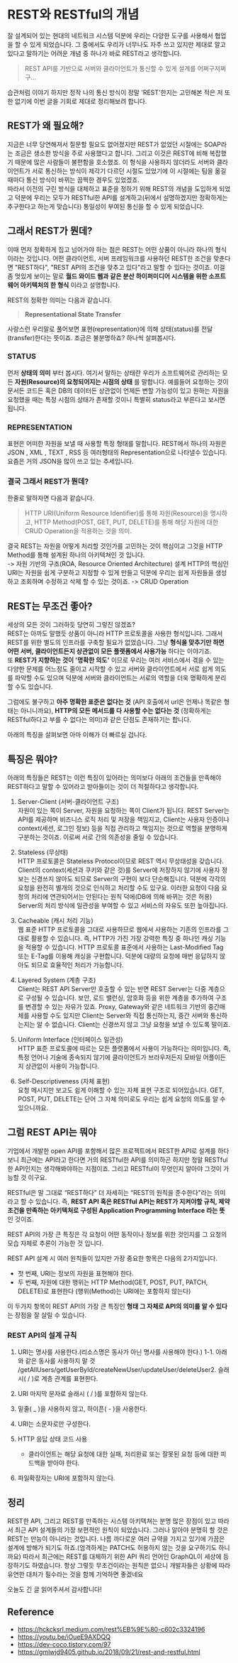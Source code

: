 # REST와 RESTful의 개념

잘 설계되어 있는 현대의 네트워크 시스템 덕분에 우리는 다양한 도구를 사용해서 협업을 할 수 있게 되었습니다. 그 중에서도 우리가 너무나도 자주 쓰고 있지만 제대로 알고 있다고 말하기는 어려운 개념 중 하나가 바로 REST라고 생각합니다.  
> REST API를 기반으로 서버와 클라이언트가 통신할 수 있게 설계를 어쩌구저쩌구...  

습관처럼 이야기 하지만 정작 나의 통신 방식이 정말 'REST'한지는 고민해본 적은 저 또한 없기에 이번 글을 기회로 제대로 정리해보려 합니다. 

## REST가 왜 필요해? 
지금은 너무 당연해져서 질문할 필요도 없어졌지만 REST가 없었던 시절에는 SOAP라는 조금은 생소한 방식을 주로 사용했다고 합니다. 그리고 이것은 REST에 비해 복잡했기 때문에 많은 사람들이 불편함을 호소했죠. 이 형식을 사용하지 않더라도 서버와 클라이언트가 서로 통신하는 방식이 제각기 다르던 시절도 있었기에 이 시절에는 팀을 옮길 때마다 통신 방식이 바뀌는 끔찍한 경우도 있었겠죠.  
따라서 이전의 구린 방식을 대체하고 표준을 정하기 위해 REST의 개념을 도입하게 되었고 덕분에 우리는 모두가 RESTful한 API를 설계하고(뒤에서 설명하겠지만 정확하게는 추구한다고 하는게 맞습니다) 통일성이 부여된 통신을 할 수 있게 되었습니다. 

## 그래서 REST가 뭔데?
이때 먼저 정확하게 집고 넘어가야 하는 점은 REST는 어떤 상품이 아니라 하나의 형식이라는 것입니다. 어떤 클라이언트, 서버 프레임워크를 사용하던 REST한 조건을 맞춘다면 "REST하다", "REST API의 조건을 맞추고 있다"라고 말할 수 있다는 것이죠. 이걸 좀 멋있게 보이는 말로 __월드 와이드 웹과 같은 분산 하이퍼미디어 시스템을 위한 소프트웨어 아키텍처의 한 형식__ 이라고 설명합니다.

REST의 정확한 의미는 다음과 같습니다. 
> __Representational State Transfer__  

사랑스런 우리말로 풀어보면 표현(representation)에 의해 상태(status)를 전달(transfer)한다는 뜻이죠. 조금은 불분명하죠? 하나씩 살펴봅시다. 

### STATUS
먼저 __상태의 의미__ 부터 봅시다. 여기서 말하는 상태란 우리가 소프트웨어로 관리하는 모든 __자원(Resource)의 요청되어지는 시점의 상태__ 를 말합니다. 예를들어 요청하는 것이 문서든 코드든 혹은 DB의 데이터든 상관없이 언제든 변할 가능성이 있고 원하는 자원을 요청했을 때는 특정 시점의 상태가 존재할 것이니 특별히 status라고 부른다고 보시면 됩니다. 

### REPRESENTATION
표현은 어떠한 자원을 보낼 때 사용할 특정 형태를 말합니다. REST에서 하나의 자원은 JSON , XML , TEXT , RSS 등 여러형태의 Representation으로 나타낼수 있습니다. 요즘은 거의 JSON을 많이 쓰고 있는 추세입니다.

### 결국 그래서 REST가 뭔데? 
한줄로 말하자면 다음과 같습니다. 
> HTTP URI(Uniform Resource Identifier)를 통해 자원(Resource)을 명시하고, HTTP Method(POST, GET, PUT, DELETE)를 통해 해당 자원에 대한 CRUD Operation을 적용하는 것을 의미.  

결국 REST는 자원을 어떻게 처리할 것인가를 고민하는 것이 핵심이고 그것을 HTTP Method를 통해 설계된 하나의 아키텍쳐인 것 입니다.  
-> 자원 기반의 구조(ROA, Resource Oriented Architecture) 설계
HTTP의 핵심인 URI는 자원을 쉽게 구분하고 지정할 수 있게 만들고 덕분에 우리는 쉽게 자원들을 생성하고 조회하며 수정하고 삭제 할 수 있는 것이죠. 
-> CRUD Operation

## REST는 무조건 좋아?
세상의 모든 것이 그러하듯 당연히 그렇진 않겠죠?  
REST는 아까도 말했듯 상품이 아니라 HTTP 프로토콜을 사용한 형식입니다. 그래서 REST를 위한 별도의 인프라를 구축할 필요가 없었습니다. 그냥 __형식을 맞추기만 하면 어떤 서버, 클라이언트든지 상관없이 모든 플랫폼에서 사용가능__ 하다는 이야기죠.  
또 __REST가 지향하는 것이 '명확한 의도'__ 이므로 우리는 여러 서비스에서 겪을 수 있는 다양한 문제를 어느정도 줄이고 시작할 수 있고 서버와 클라이언트에서 서로 쉽게 의도를 파악할 수도 있으며 덕분에 서버와 클라이언트는 서로의 역할을 더욱 명확하게 분리할 수도 있습니다. 

그럼에도 불구하고 __아주 명확한 표준은 없다는 것__ (API 호출에서 url은 언제나 똑같은 형태는 아니니까요), __HTTP의 모든 메서드를 다 사용할 수는 없다는 것__ (정확하게는 RESTful하다고 부를 수 없다는 의미)과 같은 단점도 존재하기는 합니다. 

아래의 특징을 살펴보면 아마 이해가 더 빠르실 겁니다.

## 특징은 뭐야? 
아래의 특징들은 REST는 이런 특징이 있어라는 의미보다 아래의 조건들을 만족해야 REST하다고 말할 수 있어라고 받아들이는 것이 더 적절하다고 생각합니다.
1. Server-Client (서버-클라이언트 구조)  
    자원이 있는 쪽이 Server, 자원을 요청하는 쪽이 Client가 됩니다. REST Server는 API를 제공하며 비즈니스 로직 처리 및 저장을 책임지고, Client는 사용자 인증이나 context(세션, 로그인 정보) 등을 직접 관리하고 책임지는 것으로 역할을 분명하게 구분하는 것이죠. 이로써 서로 간의 의존성을 줄일 수 있습니다.

2. Stateless (무상태)  
    HTTP 프로토콜은 Stateless Protocol이므로 REST 역시 무상태성을 갖습니다. Client의 context(세션과 쿠키와 같은 것)를 Server에 저장하지 않기에 사용자 정보는 신경쓰지 않아도 되므로 Server의 구현이 보다 단순해집니다. 덕분에 각각의 요청을 완전히 별개의 것으로 인식하고 처리할 수도 있구요.
    이러한 요청이 다음 요청의 처리에 연관되어서는 안된다는 원칙 덕에(DB에 의해 바뀌는 것은 허용) Server의 처리 방식에 일관성을 부여할 수 있고 서비스의 자유도 또한 높아집니다.
3. Cacheable (캐시 처리 기능)  
    웹 표준 HTTP 프로토콜을 그대로 사용하므로 웹에서 사용하는 기존의 인프라를 그대로 활용할 수 있습니다. 즉, HTTP가 가진 가장 강력한 특징 중 하나인 캐싱 기능을 적용할 수 있습니다. HTTP 프로토콜 표준에서 사용하는 Last-Modified Tag 또는 E-Tag를 이용해 캐싱을 구현합니다. 덕분에 대량의 요청에 매번 응답하지 않아도 되므로 효율적인 처리가 가능합니다.  
4. Layered System (계층 구조)  
    Client는 REST API Server만 호출할 수 있는 반면 REST Server는 다중 계층으로 구성될 수 있습니다. 보안, 로드 밸런싱, 암호화 등을 위한 계층을 추가하여 구조를 변경할 수 있는 자유가 있죠. Proxy, Gateway와 같은 네트워크 기반의 중간매체를 사용할 수도 있지만 Client는 Server와 직접 통신하는지, 중간 서버와 통신하는지는 알 수 없습니다. Client는 신경쓰지 않고 그냥 요청을 보낼 수 있도록 말이죠.
5. Uniform Interface (인터페이스 일관성)  
    HTTP 표준 프로토콜에 따르는 모든 플랫폼에서 사용이 가능하다는 의미입니다. 즉, 특정 언어나 기술에 종속되지 않기에 클라이언트가 브라우저든지 모바일 어플이든지 상관없이 사용이 가능합니다. 
6. Self-Descriptiveness (자체 표현)  
    요청 메시지만 보고도 쉽게 이해할 수 있는 자체 표현 구조로 되어있습니다. GET, POST, PUT, DELETE는 단어 그 자체 의미로도 우리는 쉽게 요청의 의도를 알 수 있으니까요.

## 그럼 REST API는 뭐야

기업에서 개발한 open API를 포함해서 많은 프로젝트에서 REST한 API로 설계를 하다보니 최근에는 API라고 한다면 거의 RESTful한 API를 의미하곤 하지만 정말 RESTful한 API인지는 생각해봐야하는 지점이죠. 그리고 RESTful이 무엇인지 알아야 그것이 가능할 것 이구요.

RESTful은 말 그대로 “REST하다” 더 자세히는 “REST의 원칙을 준수한다"라는 의미라고 할 수 있습니다. 즉, **REST API 혹은 RESTful API는 REST가 지켜야할 규칙, 제약조건을 만족하는 아키텍처로 구성된 Application Programming Interface 라는 뜻**인 것이죠.

REST API의 가장 큰 특징은 각 요청이 어떤 동작이나 정보를 위한 것인지를 그 요청의 모습 자체로 추론이 가능한 것 입니다.

REST API 설계 시 여러 원칙들이 있지만 가장 중요한 항목은 다음의 2가지입니다.

- 첫 번째, URI는 정보의 자원을 표현해야 한다.
- 두 번째, 자원에 대한 행위는 HTTP Method(GET, POST, PUT, PATCH, DELETE)로 표현한다 (행위(Method)는 URI에는 포함하지 않는다)

이 두가지 항목이 REST API의 가장 큰 특징인 **형태 그 자체로 API의 의미를 알 수 있다**는 장점을 잘 살릴 수 있습니다.

### REST API의 설계 규칙

1. URI는 명사를 사용한다.(리소스명은 동사가 아닌 명사를 사용해야 한다.)
1-1. 아래와 같은 동사를 사용하지 말 것
/getAllUsers/getUserById/createNewUser/updateUser/deleteUser2. 슬래시( / )로 계층 관계를 표현한다.
 
3. URI 마지막 문자로 슬래시 ( / )를 포함하지 않는다.
 
4. 밑줄( _ )을 사용하지 않고, 하이픈( - )을 사용한다.
 
5. URI는 소문자로만 구성한다.
 
6. HTTP 응답 상태 코드 사용
    - 클라이언트는 해당 요청에 대한 실패, 처리완료 또는 잘못된 요청 등에 대한 피드백을 받아야 한다.
 
7. 파일확장자는 URI에 포함하지 않는다.

## 정리

REST한 API, 그리고 REST를 만족하는 시스템 아키텍쳐는 분명 많은 장점이 있고 따라서 최근 API 설계들의 가장 보편적인 원칙이 되었습니다. 그러나 알아야 분명히 할 것은 REST는 만능이 아니라는 것입니다. 나름 까다로운 여러 규약을 가지고 있기에 가끔은 설계에 방해가 되기도 하죠.(엄격하게는 PATCH도 허용하지 않는 것을 요구하기도 하니까요) 따라서 최근에는 REST를 대체하기 위한 API 쿼리 언어인 GraphQL이 세상에 등장하기도 하였습니다. 항상 그렇듯 무조건이라는 원칙은 없으니 개발자들은 상황에 따라 유연한 대처가 필수라는 것을 함께 기억하면 좋겠네요

오늘도 긴 글 읽어주셔서 감사합니다!


## Reference 
* https://hckcksrl.medium.com/rest%EB%9E%80-c602c3324196
* https://youtu.be/iOueE9AXDQQ
* https://dev-coco.tistory.com/97
* https://gmlwjd9405.github.io/2018/09/21/rest-and-restful.html
